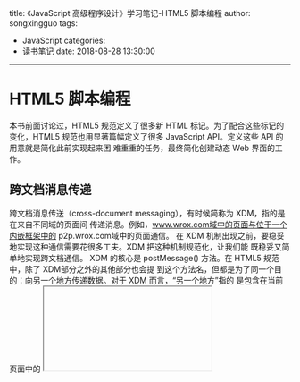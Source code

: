 title: 《JavaScript 高级程序设计》学习笔记-HTML5 脚本编程
author: songxingguo
tags:
  - JavaScript
categories:
  - 读书笔记
date: 2018-08-28 13:30:00
---
# HTML5 脚本编程

本书前面讨论过，HTML5 规范定义了很多新 HTML 标记。为了配合这些标记的变化，HTML5
规范也用显著篇幅定义了很多 JavaScript API。定义这些 API 的用意就是简化此前实现起来困
难重重的任务，最终简化创建动态 Web 界面的工作。

<!-- more -->

## 跨文档消息传递

跨文档消息传送（cross-document messaging），有时候简称为 XDM，指的是在来自不同域的页面间
传递消息。例如，www.wrox.com域中的页面与位于一个内嵌框架中的 p2p.wrox.com域中的页面通信。
在 XDM 机制出现之前，要稳妥地实现这种通信需要花很多工夫。XDM 把这种机制规范化，让我们能
既稳妥又简单地实现跨文档通信。
XDM 的核心是 postMessage() 方法。在 HTML5 规范中，除了 XDM部分之外的其他部分也会提
到这个方法名，但都是为了同一个目的：向另一个地方传递数据。对于 XDM 而言，“另一个地方”指的
是包含在当前页面中的 <iframe> 元素，或者由当前页面弹出的窗口。
postMessage() 方法接收两个参数：一条消息和一个表示消息接收方来自哪个域的字符串。第二
个参数对保障安全通信非常重要，可以防止浏览器把消息发送到不安全的地方。来看下面的例子。
  
```js
//注意：所有支持 XDM 的浏览器也支持 iframe 的 contentWindow 属性
var iframeWindow = document.getElementById("myframe").contentWindow;
iframeWindow.postMessage("A secret", "http://www.wrox.com");
```
最后一行代码尝试向内嵌框架中发送一条消息，并指定框架中的文档必须来源于 "http://
www.wrox.com" 域。如果来源匹配，消息会传递到内嵌框架中；否则， postMessage() 什么也不做。
这一限制可以避免窗口中的位置在你不知情的情况下发生改变。如果传给 postMessage() 的第二个参
数是 "*" ，则表示可以把消息发送给来自任何域的文档，但我们不推荐这样做。
接收到 XDM 消息时，会触发 window 对象的 message 事件。这个事件是以异步形式触发的，因此
从发送消息到接收消息（触发接收窗口的 message 事件）可能要经过一段时间的延迟。触发 message
事件后，传递给 onmessage 处理程序的事件对象包含以下三方面的重要信息。
 data ：作为 postMessage() 第一个参数传入的字符串数据。
 origin ：发送消息的文档所在的域，例如 "http://www.wrox.com" 。
 source ：发送消息的文档的 window 对象的代理。这个代理对象主要用于在发送上一条消息的
窗口中调用 postMessage() 方法。如果发送消息的窗口来自同一个域，那这个对象就是
window 。
接收到消息后验证发送窗口的来源是至关重要的。就像给 postMessage() 方法指定第二个参数，
以确保浏览器不会把消息发送给未知页面一样，在 onmessage 处理程序中检测消息来源可以确保传入
的消息来自已知的页面。基本的检测模式如下。

```js
EventUtil.addHandler(window, "message", function(event){
//确保发送消息的域是已知的域
if (event.origin == "http://www.wrox.com"){
//处理接收到的数据
processMessage(event.data);
//可选：向来源窗口发送回执
event.source.postMessage("Received!", "http://p2p.wrox.com");
}
});
```
还是要提醒大家， event.source 大多数情况下只是 window 对象的代理，并非实际的 window 对
象。换句话说，不能通过这个代理对象访问 window 对象的其他任何信息。记住，只通过这个代理调用
postMessage() 就好，这个方法永远存在，永远可以调用。
XDM 还有一些怪异之处。首先， postMessage() 的第一个参数最早是作为“永远都是字符串”来实
现的。但后来这个参数的定义改了，改成允许传入任何数据结构。可是，并非所有浏览器都实现了这一
变化。为保险起见，使用 postMessage() 时，最好还是只传字符串。如果你想传入结构化的数据，最
佳选择是先在要传入的数据上调用 JSON.stringify() ，通过 postMessage() 传入得到的字符串，然
后再在 onmessage 事件处理程序中调用 JSON.parse() 。
在通过内嵌框架加载其他域的内容时，使用 XDM 是非常方便的。因此，在混搭（mashup）和社交
网络应用中，这种传递消息的方法极为常用。有了 XDM，包含 <iframe> 的页面可以确保自身不受恶意
内容的侵扰，因为它只通过 XDM 与嵌入的框架通信。而 XDM 也可以在来自相同域的页面间使用。
支持 XDM 的浏览器有 IE8+、Firefox 3.5+、Safari 4+、Opera、Chrome、iOS 版 Safari 及 Android 版
WebKit。XDM 已经作为一个规范独立出来，现在它的名字叫 Web Messaging，官方页面是
http://dev.w3.org/html5/postmsg/。

## 原生拖放

最早在网页中引入 JavaScript 拖放功能的是 IE4。当时，网页中只有两种对象可以拖放：图像和某
些文本。拖动图像时，把鼠标放在图像上，按住鼠标不放就可以拖动它。拖动文本时，要先选中文本，
然后可以像拖动图像一样拖动被选中的文本。在 IE 4 中，唯一有效的放置目标是文本框。到了 IE5，拖
放功能得到扩展，添加了新的事件，而且几乎网页中的任何元素都可以作为放置目标。IE5.5 更进一步，
让网页中的任何元素都可以拖放。（IE6 同样也支持这些功能。）HTML5 以 IE 的实例为基础制定了拖放
规范。Firefox 3.5、Safari 3+和 Chrome 也根据 HTML5 规范实现了原生拖放功能。
说到拖放，最有意思的恐怕就是能够在框架间、窗口间，甚至在应用间拖放网页元素了。浏览器对
拖放的支持为实现这些功能提供了便利。

### 拖放事件

通过拖放事件，可以控制拖放相关的各个方面。其中最关键的地方在于确定哪里发生了拖放事件，
有些事件是在被拖动的元素上触发的，而有些事件是在放置目标上触发的。拖动某元素时，将依次触发
下列事件：
(1)  dragstart
(2)  drag
(3)  dragend
按下鼠标键并开始移动鼠标时，会在被拖放的元素上触发 dragstart 事件。此时光标变成“不能放”
符号（圆环中有一条反斜线），表示不能把元素放到自己上面。拖动开始时，可以通过 ondragstart
事件处理程序来运行 JavaScript 代码。
触发 dragstart 事件后，随即会触发 drag 事件，而且在元素被拖动期间会持续触发该事件。这
个事件与 mousemove 事件相似，在鼠标移动过程中， mousemove 事件也会持续发生。当拖动停止时（无
论是把元素放到了有效的放置目标，还是放到了无效的放置目标上），会触发 dragend 事件。
上述三个事件的目标都是被拖动的元素。默认情况下，浏览器不会在拖动期间改变被拖动元素的外
观，但你可以自己修改。不过，大多数浏览器会为正被拖动的元素创建一个半透明的副本，这个副本始
终跟随着光标移动。
当某个元素被拖动到一个有效的放置目标上时，下列事件会依次发生：
(1)  dragenter
(2)  dragover
(3)  dragleave 或 drop
只要有元素被拖动到放置目标上，就会触发 dragenter 事件（类似于 mouseover 事件）。紧随其
后的是 dragover 事件，而且在被拖动的元素还在放置目标的范围内移动时，就会持续触发该事件。如
果元素被拖出了放置目标， dragover 事件不再发生，但会触发 dragleave 事件（类似于 mouseout
事件）。如果元素被放到了放置目标中，则会触发 drop 事件而不是 dragleave 事件。上述三个事件的
目标都是作为放置目标的元素。

### 自定义放置目标

在拖动元素经过某些无效放置目标时，可以看到一种特殊的光标（圆环中有一条反斜线），表示不
能放置。虽然所有元素都支持放置目标事件，但这些元素默认是不允许放置的。如果拖动元素经过不允
许放置的元素，无论用户如何操作，都不会发生 drop 事件。不过，你可以把任何元素变成有效的放置
目标，方法是重写 dragenter 和 dragover 事件的默认行为。例如，假设有一个 ID 为 "droptarget"
的 <div> 元素，可以用如下代码将它变成一个放置目标。
  
```js
var droptarget = document.getElementById("droptarget");
EventUtil.addHandler(droptarget, "dragover", function(event){
EventUtil.preventDefault(event);
});
EventUtil.addHandler(droptarget, "dragenter", function(event){
EventUtil.preventDefault(event);
});
```
以上代码执行后，你就会发现当拖动着元素移动到放置目标上时，光标变成了允许放置的符号。当
然，释放鼠标也会触发 drop 事件。
在 Firefox 3.5+中，放置事件的默认行为是打开被放到放置目标上的 URL。换句话说，如果是把图
像拖放到放置目标上，页面就会转向图像文件；而如果是把文本拖放到放置目标上，则会导致无效 URL
错误。因此，为了让 Firefox 支持正常的拖放，还要取消 drop 事件的默认行为，阻止它打开 URL：

```js
EventUtil.addHandler(droptarget, "drop", function(event){
EventUtil.preventDefault(event);
});
```
###  dataTransfer 对象

只有简单的拖放而没有数据变化是没有什么用的。为了在拖放操作时实现数据交换，IE 5 引入了
dataTransfer 对象，它是事件对象的一个属性，用于从被拖动元素向放置目标传递字符串格式的数据。
因为它是事件对象的属性，所以只能在拖放事件的事件处理程序中访问 dataTransfer 对象。在事件
处理程序中，可以使用这个对象的属性和方法来完善拖放功能。目前，HTML5 规范草案也收入了
dataTransfer 对象。
dataTransfer 对象有两个主要方法： getData() 和 setData() 。不难想象， getData() 可以取
得由 setData() 保存的值。 setData() 方法的第一个参数，也是 getData() 方法唯一的一个参数，是
一个字符串，表示保存的数据类型，取值为 "text" 或 "URL" ，如下所示：

```js
//设置和接收文本数据
event.dataTransfer.setData("text", "some text");
var text = event.dataTransfer.getData("text");
//设置和接收 URL
event.dataTransfer.setData("URL", "http://www.wrox.com/");
var url = event.dataTransfer.getData("URL");
```
IE只定义了 "text" 和 "URL" 两种有效的数据类型，而HTML5则对此加以扩展，允许指定各种MIME
类型。考虑到向后兼容，HTML5 也支持 "text" 和 "URL" ，但这两种类型会被映射为 "text/plain" 和
"text/uri-list" 。
实际上， dataTransfer 对象可以为每种 MIME 类型都保存一个值。换句话说，同时在这个对象
中保存一段文本和一个 URL 不会有任何问题。不过，保存在 dataTransfer 对象中的数据只能在 drop
事件处理程序中读取。如果在 ondrop 处理程序中没有读到数据，那就是 dataTransfer 对象已经被
销毁，数据也丢失了。
在拖动文本框中的文本时，浏览器会调用 setData() 方法，将拖动的文本以 "text" 格式保存在
dataTransfer 对象中。类似地，在拖放链接或图像时，会调用 setData() 方法并保存 URL。然后，
在这些元素被拖放到放置目标时，就可以通过 getData() 读到这些数据。当然，作为开发人员，你也
可以在 dragstart 事件处理程序中调用 setData() ，手工保存自己要传输的数据，以便将来使用。
将数据保存为文本和保存为 URL 是有区别的。如果将数据保存为文本格式，那么数据不会得到任
何特殊处理。而如果将数据保存为 URL，浏览器会将其当成网页中的链接。换句话说，如果你把它放置
到另一个浏览器窗口中，浏览器就会打开该 URL。
Firefox 在其第 5 个版本之前不能正确地将 "url" 和 "text" 映射为 "text/uri-list" 和
"text/plain" 。但是却能把 "Text" （T 大写）映射为 "text/plain" 。为了更好地在跨浏览器的情况下从 dataTransfer 对象取得数据，最好在取得 URL 数据时检测两个值，而在取得文本数据时使用
"Text" 。

```js
var dataTransfer = event.dataTransfer;
//读取 URL
var url = dataTransfer.getData("url") ||dataTransfer.getData("text/uri-list");
//读取文本
var text = dataTransfer.getData("Text");
```
注意，一定要把短数据类型放在前面，因为 IE 10 及之前的版本仍然不支持扩展的 MIME 类型名，
而它们在遇到无法识别的数据类型时，会抛出错误。
16.2.4  dropEffect 与 effectAllowed
利用 dataTransfer 对象，可不光是能够传输数据，还能通过它来确定被拖动的元素以及作为放
置目标的元素能够接收什么操作。为此，需要访问 dataTransfer 对象的两个属性： dropEffect 和
effectAllowed 。
其中，通过 dropEffect 属性可以知道被拖动的元素能够执行哪种放置行为。这个属性有下列 4
个可能的值。
 "none" ：不能把拖动的元素放在这里。这是除文本框之外所有元素的默认值。
 "move" ：应该把拖动的元素移动到放置目标。
 "copy" ：应该把拖动的元素复制到放置目标。
 "link" ：表示放置目标会打开拖动的元素（但拖动的元素必须是一个链接，有 URL）。
在把元素拖动到放置目标上时，以上每一个值都会导致光标显示为不同的符号。然而，要怎样实现
光标所指示的动作完全取决于你。换句话说，如果你不介入，没有什么会自动地移动、复制，也不会打
开链接。总之，浏览器只能帮你改变光标的样式，而其他的都要靠你自己来实现。要使用 dropEffect
属性，必须在 ondragenter 事件处理程序中针对放置目标来设置它。
dropEffect 属性只有搭配 effectAllowed 属性才有用。 effectAllowed 属性表示允许拖动元
素的哪种 dropEffect ， effectAllowed 属性可能的值如下。
 "uninitialized" ：没有给被拖动的元素设置任何放置行为。
 "none" ：被拖动的元素不能有任何行为。
 "copy" ：只允许值为 "copy" 的 dropEffect 。
 "link" ：只允许值为 "link" 的 dropEffect 。
 "move" ：只允许值为 "move" 的 dropEffect 。
 "copyLink" ：允许值为 "copy" 和 "link" 的 dropEffect 。
 "copyMove" ：允许值为 "copy" 和 "move" 的 dropEffect 。
 "linkMove" ：允许值为 "link" 和 "move" 的 dropEffect 。
 "all" ：允许任意 dropEffect 。
必须在 ondragstart 事件处理程序中设置 effectAllowed 属性。

假设你想允许用户把文本框中的文本拖放到一个 <div> 元素中。首先，必须将 dropEffect 和
effectAllowed 设置为 "move" 。但是，由于 <div> 元素的放置事件的默认行为是什么也不做，所以文
本不可能自动移动。重写这个默认行为，就能从文本框中移走文本。然后你就可以自己编写代码将文本
插入到 <div> 中，这样整个拖放操作就完成了。如果你将 dropEffect 和 effectAllowed 的值设置为
"copy" ，那就不会自动移走文本框中的文本。
Firefox 5 及之前的版本在处理 effectAllowed 属性时有一个问题，即如果你在
代码中设置了这个属性的值，那不一定会触发 drop 事件。

### 可拖动

默认情况下，图像、链接和文本是可以拖动的，也就是说，不用额外编写代码，用户就可以拖动它
们。文本只有在被选中的情况下才能拖动，而图像和链接在任何时候都可以拖动。
让其他元素可以拖动也是可能的。HTML5 为所有 HTML 元素规定了一个 draggable 属性，表
示元素是否可以拖动。图像和链接的 draggable 属性自动被设置成了 true ，而其他元素这个属性
的默认值都是 false 。要想让其他元素可拖动，或者让图像或链接不能拖动，都可以设置这个属性。
例如：
  
```js
<!-- 让这个图像不可以拖动 -->
<img src="smile.gif" draggable="false" alt="Smiley face">
<!-- 让这个元素可以拖动 -->
<div draggable="true">...</div>
```
支持 draggable 属性的浏览器有 IE 10+、Firefox 4+、Safari 5+和 Chrome。Opera 

## 及之前的版

本都不支持 HTML5 的拖放功能。另外，为了让 Firefox 支持可拖动属性，还必须添加一个 ondragstart
事件处理程序，并在 dataTransfer 对象中保存一些信息。
在 IE9 及更早版本中，通过 mousedown 事件处理程序调用 dragDrop() 能够让
任何元素可拖动。而在 Safari 4 及之前版本中，必须额外给相应元素设置 CSS 样式
–khtml-user-drag: element 。
16.2.6 其他成员
HTML5 规范规定 dataTransfer 对象还应该包含下列方法和属性。
 addElement(element) ：为拖动操作添加一个元素。添加这个元素只影响数据（即增加作为拖
动源而响应回调的对象），不会影响拖动操作时页面元素的外观。在写作本书时，只有 Firefox 3.5+
实现了这个方法。
 clearData(format) ：清除以特定格式保存的数据。实现这个方法的浏览器有 IE、Fireforx 3.5+、
Chrome 和 Safari 4+。
 setDragImage(element, x, y) ：指定一幅图像，当拖动发生时，显示在光标下方。这个方法接收的三个参数分别是要显示的 HTML 元素和光标在图像中的 x、y 坐标。其中，HTML 元素
可以是一幅图像，也可以是其他元素。是图像则显示图像，是其他元素则显示渲染后的元素。
实现这个方法的浏览器有 Firefox 3.5+、Safari 4+和 Chrome。
 types ：当前保存的数据类型。这是一个类似数组的集合，以 "text" 这样的字符串形式保存着
数据类型。实现这个属性的浏览器有 IE10+、Firefox 3.5+和 Chrome。

## 媒体元素

随着音频和视频在 Web 上的迅速流行，大多数提供富媒体内容的站点为了保证跨浏览器兼容性，
不得不选择使用 Flash。HTML5 新增了两个与媒体相关的标签，让开发人员不必依赖任何插件就能在网
页中嵌入跨浏览器的音频和视频内容。这两个标签就是 <audio> 和 <video> 。
这两个标签除了能让开发人员方便地嵌入媒体文件之外，都提供了用于实现常用功能的 JavaScript
API，允许为媒体创建自定义的控件。这两个元素的用法如下。
  
```html
<!-- 嵌入视频 -->
<video src="conference.mpg" id="myVideo">Video player not available.</video>
<!-- 嵌入音频 -->
<audio src="song.mp3" id="myAudio">Audio player not available.</audio>
```
使用这两个元素时，至少要在标签中包含 src 属性，指向要加载的媒体文件。还可以设置 width
和 height 属性以指定视频播放器的大小，而为 poster 属性指定图像的 URI 可以在加载视频内容期间
显示一幅图像。另外，如果标签中有 controls 属性，则意味着浏览器应该显示 UI 控件，以便用户直
接操作媒体。位于开始和结束标签之间的任何内容都将作为后备内容，在浏览器不支持这两个媒体元素
的情况下显示。
因为并非所有浏览器都支持所有媒体格式，所以可以指定多个不同的媒体来源。为此，不用在标签
中指定 src 属性，而是要像下面这样使用一或多个 <source> 元素。

```html
<!-- 嵌入视频 -->
<video id="myVideo">
<source src="conference.webm" type="video/webm; codecs='vp8, vorbis'">
<source src="conference.ogv" type="video/ogg; codecs='theora, vorbis'">
<source src="conference.mpg">
Video player not available.
</video>
<!-- 嵌入音频 -->
<audio id="myAudio">
<source src="song.ogg" type="audio/ogg">
<source src="song.mp3" type="audio/mpeg">
Audio player not available.
</audio>
```
关于视频和音频编解码器的内容超出了本书讨论的范围。作者在此只想告诉大家，不同的浏览器支
持不同的编解码器，因此一般来说指定多种格式的媒体来源是必需的。支持这两个媒体元素的浏览器有
IE9+、Firefox 3.5+、Safari 4+、Opera 10.5+、Chrome、iOS 版 Safari 和 Android 版 WebKit。

<video> 和 <audio> 元素都提供了完善的 JavaScript 接口。下表列出了这两个元素共有的属性，通
过这些属性可以知道媒体的当前状态。
  
![表格]()

其中很多属性也可以直接在 <audio> 和 <video> 元素中设置。
  
### 事件

除了大量属性之外，这两个媒体元素还可以触发很多事件。这些事件监控着不同的属性的变化，这
些变化可能是媒体播放的结果，也可能是用户操作播放器的结果。下表列出了媒体元素相关的事件。

![表格]()

这些事件之所以如此具体，就是为了让开发人员只使用少量 HTML 和 JavaScript（与创建 Flash 影
片相比）即可编写出自定义的音频/视频播放器。

### 自定义媒体播放器

使用 <audio> 和 <video> 元素的 play() 和 pause() 方法，可以手工控制媒体文件的播放。组合使
用属性、事件和这两个方法，很容易创建一个自定义的媒体播放器，如下面的例子所示。

```html
<div class="mediaplayer">
<div class="video">
<video id="player" src="movie.mov" poster="mymovie.jpg"
width="300" height="200">
Video player not available.
</video>
</div>
<div class="controls">
<input type="button" value="Play" id="video-btn">
<span id="curtime">0</span>/<span id="duration">0</span>
</div>
</div>
```
以上基本的 HTML 再加上一些 JavaScript 就可以变成一个简单的视频播放器。以下就是 JavaScript
代码。

```js
//取得元素的引用
var player = document.getElementById("player"),
btn = document.getElementById("video-btn"),
curtime = document.getElementById("curtime"),
duration = document.getElementById("duration");
//更新播放时间
duration.innerHTML = player.duration;
//为按钮添加事件处理程序
EventUtil.addHandler(btn, "click", function(event){
if (player.paused){
player.play();
btn.value = "Pause";
} else {
player.pause();
btn.value = "Play";
}
});
//定时更新当前时间
setInterval(function(){
curtime.innerHTML = player.currentTime;
}, 250);
```
以上 JavaScript 代码给按钮添加了一个事件处理程序，单击它能让视频在暂停时播放，在播放时暂
停。通过 <video> 元素的 load 事件处理程序，设置了加载完视频后显示播放时间。最后，设置了一个
计时器，以更新当前显示的时间。你可以进一步扩展这个视频播放器，监听更多事件，利用更多属性。
而同样的代码也可以用于 <audio> 元素，以创建自定义的音频播放器。

### 检测编解码器的支持情况

如前所述，并非所有浏览器都支持 <video> 和 <audio> 的所有编解码器，而这基本上就意味着你必须提供多个媒体来源。不过，也有一个 JavaScript API 能够检测浏览器是否支持某种格式和编解码器。
 这两个媒体元素都有一个 canPlayType() 方法，该方法接收一种格式/编解码器字符串，返回
"probably" 、 "maybe" 或 "" （ 空字符串）。空字符串是假值，因此可以像下面这样在 if 语句中使用
canPlayType() ：
if (audio.canPlayType("audio/mpeg")){
//进一步处理
}
而 "probably" 和 "maybe" 都是真值，因此在 if 语句的条件测试中可以转换成 true 。
如果给 canPlayType() 传入了一种 MIME 类型，则返回值很可能是 "maybe" 或空字符串。这是因
为媒体文件本身只不过是音频或视频的一个容器，而真正决定文件能否播放的还是编码的格式。在同时
传入 MIME 类型和编解码器的情况下，可能性就会增加，返回的字符串会变成 "probably" 。下面来看
几个例子。
  
```js
var audio = document.getElementById("audio-player");
//很可能"maybe"
if (audio.canPlayType("audio/mpeg")){
//进一步处理
}
//可能是"probably"
if (audio.canPlayType("audio/ogg; codecs=\"vorbis\"")){
//进一步处理
}
```
注意，编解码器必须用引号引起来才行。下表列出了已知的已得到支持的音频格式和编解码器。
  
  ![表格]()
  
###  Audio 类型

<audio> 元素还有一个原生的 JavaScript 构造函数 Audio ，可以在任何时候播放音频。从同为 DOM
元素的角度看， Audio 与 Image 很相似，但 Audio 不用像 Image 那样必须插入到文档中。只要创建一个新实例，并传入音频源文件即可。

```js
var audio = new Audio("sound.mp3");
EventUtil.addHandler(audio, "canplaythrough", function(event){
audio.play();
});
```
创建新的 Audio 实例即可开始下载指定的文件。下载完成后，调用 play() 就可以播放音频。
在 iOS 中，调用 play() 时会弹出一个对话框，得到用户的许可后才能播放声音。如果想在一段音
频播放后再播放另一段音频，必须在 onfinish 事件处理程序中调用 play() 方法。

## 历史状态管理

历史状态管理是现代 Web 应用开发中的一个难点。在现代 Web 应用中，用户的每次操作不一定会
打开一个全新的页面，因此“后退”和“前进”按钮也就失去了作用，导致用户很难在不同状态间切换。
要解决这个问题，首选使用 hashchange 事件（第 13 章曾讨论过）。HTML5 通过更新 history 对象为
管理历史状态提供了方便。
通过 hashchange 事件，可以知道 URL 的参数什么时候发生了变化，即什么时候该有所反应。而
通过状态管理 API，能够在不加载新页面的情况下改变浏览器的 URL。为此，需要使用
history.pushState() 方法，该方法可以接收三个参数：状态对象、新状态的标题和可选的相对 URL。
例如：
history.pushState({name:"Nicholas"}, "Nicholas' page", "nicholas.html");
执行 pushState() 方法后，新的状态信息就会被加入历史状态栈，而浏览器地址栏也会变成新的
相对 URL。但是，浏览器并不会真的向服务器发送请求，即使状态改变之后查询 location.href 也会
返回与地址栏中相同的地址。另外，第二个参数目前还没有浏览器实现，因此完全可以只传入一个空字
符串，或者一个短标题也可以。而第一个参数则应该尽可能提供初始化页面状态所需的各种信息。
因为 pushState() 会创建新的历史状态，所以你会发现“后退”按钮也能使用了。按下“后退”
按钮，会触发 window 对象的 popstate 事件
（popstate 事件发生后，事件对象中的状态对象（event.state）是当前状态。） 。 popstate
事件的事件对象有一个 state 属性，这个
属性就包含着当初以第一个参数传递给 pushState() 的状态对象。

```js
EventUtil.addHandler(window, "popstate", function(event){
var state = event.state;
if (state){ //第一个页面加载时 state 为空
processState(state);
}
});
```
得到这个状态对象后，必须把页面重置为状态对象中的数据表示的状态（因为浏览器不会自动为你
做这些）。记住，浏览器加载的第一个页面没有状态，因此单击“后退”按钮返回浏览器加载的第一个
页面时， event.state 值为 null 。
要更新当前状态，可以调用 replaceState() ，传入的参数与 pushState() 的前两个参数相同。
调用这个方法不会在历史状态栈中创建新状态，只会重写当前状态。

history.replaceState({name:"Greg"}, "Greg's page");
支持 HTML5 历史状态管理的浏览器有 Firefox 4+、Safari 5+、Opera 11.5+和 Chrome。在 Safari和
Chrome 中，传递给 pushState() 或 replaceState() 的状态对象中不能包含 DOM 元素。而 Firefox
支持在状态对象中包含 DOM 元素。Opera 还支持一个 history.state 属性，它返回当前状态的状态
对象。

> 在使用 HTML5 的状态管理机制时，请确保使用 pushState() 创造的每一个“假”
URL，在 Web 服务器上都有一个真的、实际存在的 URL 与之对应。否则，单击“刷
新”按钮会导致 404 错误。

## 小结

HTML5 除了定义了新的标记规则，还定义了一些 JavaScript API。这些 API 是为了让开发人员创建
出更好的、能够与桌面应用媲美的用户界面而设计的。本章讨论了如下 API。
  跨文档消息传递 API 能够让我们在不降低同源策略安全性的前提下，在来自不同域的文档间传
递消息。
  原生拖放功能让我们可以方便地指定某个元素可拖动，并在操作系统要放置时做出响应。还可
以创建自定义的可拖动元素及放置目标。
  新的媒体元素 <audio> 和 <video> 拥有自己的与音频和视频交互的 API。并非所有浏览器支持所
有的媒体格式，因此应该使用 canPlayType() 检查浏览器是否支持特定的格式。
  历史状态管理让我们不必卸载当前页面即可修改浏览器的历史状态栈。有了这种机制，用户就
可以通过“后退”和“前进”按钮在页面状态间切换，而这些状态完全由 JavaScript 进行控制。
 
  